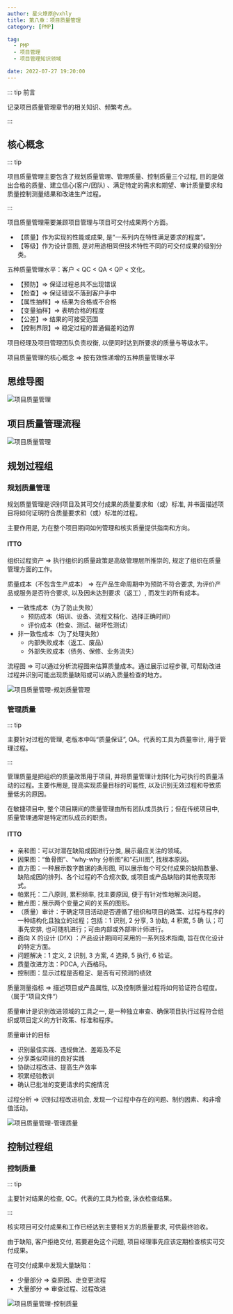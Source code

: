 ```yaml
---
author: 星火燎原@vxhly
title: 第八章：项目质量管理
category: [PMP]

tag:
  - PMP
  - 项目管理
  - 项目管理知识领域

date: 2022-07-27 19:20:00
---
```


::: tip 前言

记录项目质量管理章节的相关知识、频繁考点。

:::

<!-- more -->

## 核心概念

::: tip

项目质量管理主要包含了规划质量管理、管理质量、控制质量三个过程, 目的是做出合格的质量、建立信心(客户/团队)
、满足特定的需求和期望、审计质量要求和质量控制测量结果和改进生产过程。

:::

项目质量管理需要兼顾项目管理与项目可交付成果两个方面。

- 【质量】作为实现的性能或成果, 是“一系列内在特性满足要求的程度”。
- 【等级】作为设计意图, 是对用途相同但技术特性不同的可交付成果的级别分类。

五种质量管理水平：客户 < QC < QA < QP < 文化。

- 【预防】=> 保证过程总共不出现错误
- 【检查】=> 保证错误不落到客户手中
- 【属性抽样】=> 结果为合格或不合格
- 【变量抽样】=> 表明合格的程度
- 【公差】=> 结果的可接受范围
- 【控制界限】=> 稳定过程的普通偏差的边界

项目经理及项目管理团队负责权衡, 以便同时达到所要求的质量与等级水平。

项目质量管理的核心概念 => 按有效性递增的五种质量管理水平

## 思维导图

![项目质量管理](/assets/project-quality-management.png)

## 项目质量管理流程

![项目质量管理](/assets/project-quality-management-0.png)

## 规划过程组

### 规划质量管理

规划质量管理是识别项目及其可交付成果的质量要求和（或）标准, 并书面描述项目将如何证明符合质量要求和（或）标准的过程。

主要作用是, 为在整个项目期间如何管理和核实质量提供指南和方向。

#### ITTO

组织过程资产 => 执行组织的质量政策是高级管理层所推崇的, 规定了组织在质量管理方面的工作。

质量成本（不包含生产成本） => 在产品生命周期中为预防不符合要求, 为评价产品或服务是否符合要求, 以及因未达到要求（返工）,
而发生的所有成本。

- 一致性成本（为了防止失败）
  - 预防成本（培训、设备、流程文档化、选择正确时间）
  - 评价成本（检查、测试、破坏性测试）
- 非一致性成本（为了处理失败）
  - 内部失败成本（返工、废品）
  - 外部失败成本（债务、保修、业务流失）

流程图 => 可以通过分析流程图来估算质量成本。通过展示过程步骤, 可帮助改进过程并识别可能出现质量缺陷或可以纳入质量检查的地方。

![项目质量管理-规划质量管理](/assets/project-quality-management-1.png)

### 管理质量

::: tip

主要针对过程的管理, 老版本中叫“质量保证”, QA。代表的工具为质量审计, 用于管理过程。

:::

管理质量是把组织的质量政策用于项目, 并将质量管理计划转化为可执行的质量活动的过程。主要作用是, 提高实现质量目标的可能性,
以及识别无效过程和导致质量低劣的原因。

在敏捷项目中, 整个项目期间的质量管理由所有团队成员执行；但在传统项目中, 质量管理通常是特定团队成员的职责。

#### ITTO

- 亲和图：可以对潜在缺陷成因进行分类, 展示最应关注的领域。
- 因果图：“鱼骨图”、“why-why 分析图”和“石川图”, 找根本原因。
- 直方图：一种展示数字数据的条形图, 可以展示每个可交付成果的缺陷数量、缺陷成因的排列、各个过程的不合规次数,
  或项目或产品缺陷的其他表现形式。
- 帕累托：二八原则, 累积频率, 找主要原因, 便于有针对性地解决问题。
- 散点图：展示两个变量之间的关系的图形。
- （质量）审计：于确定项目活动是否遵循了组织和项目的政策、过程与程序的一种结构化且独立的过程；包括：1 识别, 2 分享, 3 协助, 4
  积累, 5 确 认；可事先安排, 也可随机进行；可由内部或外部审计师进行。
- 面向 X 的设计 (DfX) ：产品设计期间可采用的一系列技术指南, 旨在优化设计的特定方面。
- 问题解决：1 定义, 2 识别, 3 方案, 4 选择, 5 执行, 6 验证。
- 质量改进方法：PDCA, 六西格玛。
- 控制图：显示过程是否稳定、是否有可预测的绩效

质量测量指标 => 描述项目或产品属性, 以及控制质量过程将如何验证符合程度。（属于“项目文件“）

质量审计是识别改进领域的工具之一, 是一种独立审查、确保项目执行过程符合组织或项目定义的方针政策、标准和程序。

质量审计的目标

- 识别最佳实践、违规做法、差距及不足
- 分享类似项目的良好实践
- 协助过程改进、提高生产效率
- 积累经验教训
- 确认已批准的变更请求的实施情况

过程分析 => 识别过程改进机会, 发现一个过程中存在的问题、制约因素、和非增值活动。

![项目质量管理-管理质量](/assets/project-quality-management-2.png)

## 控制过程组

### 控制质量

::: tip

主要针对结果的检查, QC。代表的工具为检查, 泳衣检查结果。

:::

核实项目可交付成果和工作已经达到主要相关方的质量要求, 可供最终验收。

由于缺陷, 客户拒绝交付, 若要避免这个问题, 项目经理事先应该定期检查核实可交付成果。

在可交付成果中发现大量缺陷：

- 少量部分 => 查原因、走变更流程
- 大量部分 => 审查过程、过程改进

![项目质量管理-控制质量](/assets/project-quality-management-3.png)
